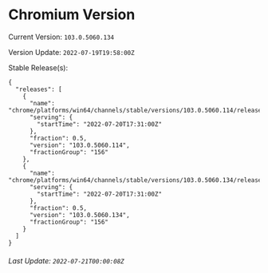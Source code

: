 # Chromium Version

Current Version: `103.0.5060.134`

Version Update: `2022-07-19T19:58:00Z`

Stable Release(s):
```
{
  "releases": [
    {
      "name": "chrome/platforms/win64/channels/stable/versions/103.0.5060.114/releases/1658338260",
      "serving": {
        "startTime": "2022-07-20T17:31:00Z"
      },
      "fraction": 0.5,
      "version": "103.0.5060.114",
      "fractionGroup": "156"
    },
    {
      "name": "chrome/platforms/win64/channels/stable/versions/103.0.5060.134/releases/1658338260",
      "serving": {
        "startTime": "2022-07-20T17:31:00Z"
      },
      "fraction": 0.5,
      "version": "103.0.5060.134",
      "fractionGroup": "156"
    }
  ]
}
```

###### Last Update: `2022-07-21T00:00:08Z`
